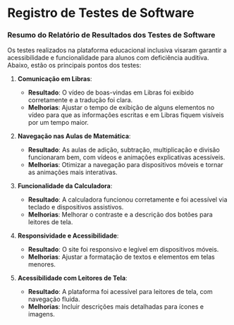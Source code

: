 # Registro de Testes de Software

### **Resumo do Relatório de Resultados dos Testes de Software**

Os testes realizados na plataforma educacional inclusiva visaram garantir a acessibilidade e funcionalidade para alunos com deficiência auditiva. Abaixo, estão os principais pontos dos testes:

1. **Comunicação em Libras**:
   - **Resultado**: O vídeo de boas-vindas em Libras foi exibido corretamente e a tradução foi clara.
   - **Melhorias**: Ajustar o tempo de exibição de alguns elementos no vídeo para que as informações escritas e em Libras fiquem visíveis por um tempo maior.
2. **Navegação nas Aulas de Matemática**:
   - **Resultado**: As aulas de adição, subtração, multiplicação e divisão funcionaram bem, com vídeos e animações explicativas acessíveis.
   - **Melhorias**: Otimizar a navegação para dispositivos móveis e tornar as animações mais interativas.

3. **Funcionalidade da Calculadora**:
   - **Resultado**: A calculadora funcionou corretamente e foi acessível via teclado e dispositivos assistivos.
   - **Melhorias**: Melhorar o contraste e a descrição dos botões para leitores de tela.

4. **Responsividade e Acessibilidade**:
   - **Resultado**: O site foi responsivo e legível em dispositivos móveis.
   - **Melhorias**: Ajustar a formatação de textos e elementos em telas menores.

5. **Acessibilidade com Leitores de Tela**:
   - **Resultado**: A plataforma foi acessível para leitores de tela, com navegação fluida.
   - **Melhorias**: Incluir descrições mais detalhadas para ícones e imagens.
